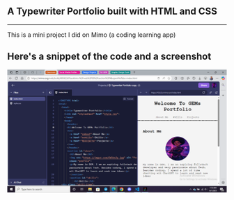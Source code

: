 ## A Typewriter Portfolio built with HTML and CSS 
---
This is a mini project I did on Mimo (a coding learning app)

## Here's a snippet of the code and a screenshot
<img src="https://github.com/gemgeek/gems-digital-journal/blob/main/assets/Typewriter%20Portfolio.png" alt="screenshot">
